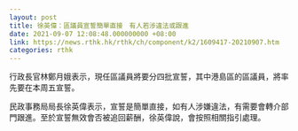 ```yaml
---
layout: post
title: 徐英偉：區議員宣誓簡單直接　有人若涉違法或跟進
date: 2021-09-07 12:08:48.000000000 +08:00
link: https://news.rthk.hk/rthk/ch/component/k2/1609417-20210907.htm
categories: rthk
---
```


行政長官林鄭月娥表示，現任區議員將要分四批宣誓，其中港島區的區議員，將率先要在本周五宣誓。

民政事務局局長徐英偉表示，宣誓是簡單直接，如有人涉嫌違法，有需要會轉介部門跟進。至於宣誓無效會否被追回薪酬，徐英偉說，會按照相關指引處理。
